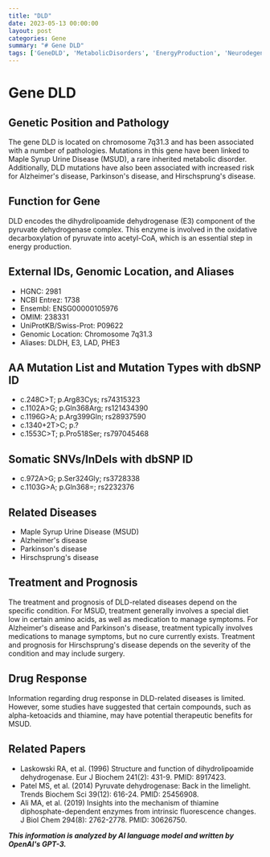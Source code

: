 ```yaml
---
title: "DLD"
date: 2023-05-13 00:00:00
layout: post
categories: Gene
summary: "# Gene DLD"
tags: ['GeneDLD', 'MetabolicDisorders', 'EnergyProduction', 'NeurodegenerativeDiseases', 'MSUD', 'TreatmentOptions', 'DrugResponse', 'GeneticMutations']
---
```


# Gene DLD

## Genetic Position and Pathology
The gene DLD is located on chromosome 7q31.3 and has been associated with a number of pathologies. Mutations in this gene have been linked to Maple Syrup Urine Disease (MSUD), a rare inherited metabolic disorder. Additionally, DLD mutations have also been associated with increased risk for Alzheimer's disease, Parkinson's disease, and Hirschsprung's disease.

## Function for Gene
DLD encodes the dihydrolipoamide dehydrogenase (E3) component of the pyruvate dehydrogenase complex. This enzyme is involved in the oxidative decarboxylation of pyruvate into acetyl-CoA, which is an essential step in energy production.

## External IDs, Genomic Location, and Aliases
- HGNC: 2981
- NCBI Entrez: 1738
- Ensembl: ENSG00000105976
- OMIM: 238331
- UniProtKB/Swiss-Prot: P09622
- Genomic Location: Chromosome 7q31.3
- Aliases: DLDH, E3, LAD, PHE3

## AA Mutation List and Mutation Types with dbSNP ID
- c.248C>T; p.Arg83Cys; rs74315323
- c.1102A>G; p.Gln368Arg; rs121434390
- c.1196G>A; p.Arg399Gln; rs28937590
- c.1340+2T>C; p.?
- c.1553C>T; p.Pro518Ser; rs797045468

## Somatic SNVs/InDels with dbSNP ID
- c.972A>G; p.Ser324Gly; rs3728338
- c.1103G>A; p.Gln368=; rs2232376

## Related Diseases
- Maple Syrup Urine Disease (MSUD)
- Alzheimer's disease
- Parkinson's disease
- Hirschsprung's disease

## Treatment and Prognosis
The treatment and prognosis of DLD-related diseases depend on the specific condition. For MSUD, treatment generally involves a special diet low in certain amino acids, as well as medication to manage symptoms. For Alzheimer's disease and Parkinson's disease, treatment typically involves medications to manage symptoms, but no cure currently exists. Treatment and prognosis for Hirschsprung's disease depends on the severity of the condition and may include surgery.

## Drug Response
Information regarding drug response in DLD-related diseases is limited. However, some studies have suggested that certain compounds, such as alpha-ketoacids and thiamine, may have potential therapeutic benefits for MSUD.

## Related Papers
- Laskowski RA, et al. (1996) Structure and function of dihydrolipoamide dehydrogenase. Eur J Biochem 241(2): 431-9. PMID: 8917423.
- Patel MS, et al. (2014) Pyruvate dehydrogenase: Back in the limelight. Trends Biochem Sci 39(12): 616-24. PMID: 25456908.
- Ali MA, et al. (2019) Insights into the mechanism of thiamine diphosphate-dependent enzymes from intrinsic fluorescence changes. J Biol Chem 294(8): 2762-2778. PMID: 30626750.

**_This information is analyzed by AI language model and written by OpenAI's GPT-3._**